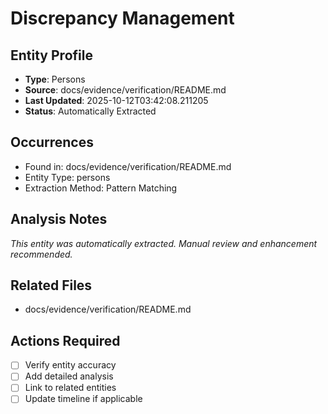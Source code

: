 # Discrepancy Management

## Entity Profile
- **Type**: Persons
- **Source**: docs/evidence/verification/README.md
- **Last Updated**: 2025-10-12T03:42:08.211205
- **Status**: Automatically Extracted

## Occurrences
- Found in: docs/evidence/verification/README.md
- Entity Type: persons
- Extraction Method: Pattern Matching

## Analysis Notes
*This entity was automatically extracted. Manual review and enhancement recommended.*

## Related Files
- docs/evidence/verification/README.md

## Actions Required
- [ ] Verify entity accuracy
- [ ] Add detailed analysis
- [ ] Link to related entities
- [ ] Update timeline if applicable
